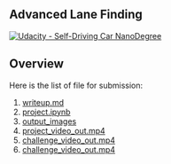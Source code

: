## Advanced Lane Finding
[![Udacity - Self-Driving Car NanoDegree](https://s3.amazonaws.com/udacity-sdc/github/shield-carnd.svg)](http://www.udacity.com/drive)


Overview
---

Here is the list of file for submission:

1. [writeup.md](https://github.com/maxiaodong97/CarND-Advanced-Lane-Lines/blob/master/writeup.md)
2. [project.ipynb](https://github.com/maxiaodong97/CarND-Advanced-Lane-Lines/blob/master/project.ipynb)
3. [output_images](https://github.com/maxiaodong97/CarND-Advanced-Lane-Lines/tree/master/output_images)
4. [project_video_out.mp4](https://github.com/maxiaodong97/CarND-Advanced-Lane-Lines/blob/master/project_video_out.mp4)
5. [challenge_video_out.mp4](https://github.com/maxiaodong97/CarND-Advanced-Lane-Lines/blob/master/project_video_out.mp4)
6. [challenge_video_out.mp4](https://github.com/maxiaodong97/CarND-Advanced-Lane-Lines/blob/master/project_video_out.mp4)

